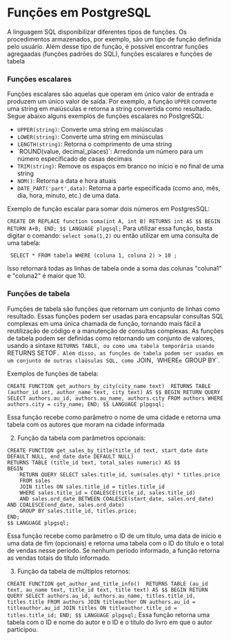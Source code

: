 # Funções em PostgreSQL

A linguagem SQL disponibilizar diferentes tipos de funções. Os procedimentos armazenados, por exemplo, são um tipo de função definida pelo usuário. Além desse tipo de função, é possível encontrar funções agregaadas (funções padrões do SQL), funções escalares e funções de tabela

### Funções escalares

Funções escalares são aquelas que operam em único valor de entrada e produzem um único valor de saída. Por exemplo, a função `UPPER` converte uma string em maiúsculas e retorna a string convertida como resultado. Segue abaixo alguns exemplos de funções escalares no PostgreSQL:

- `UPPER(string)`: Converte uma string em maiúsculas
- `LOWER(string)`: Converte uma string em minúsculas
- `LENGTH(string)`: Retorna o comprimento de uma string
- `ROUND(value, decimal_places)´: Arredonda um número para um número especificado de casas decimais
- `TRIM(string)`: Remove os espaços em branco no início e no final de uma string
- `NOM()`: Retorna a data e hora atuais
- `DATE_PART('part',data)`: Retorna a parte especificada (como ano, mês, dia, hora, minuto, etc.) de uma data.

Exemplo de função escalar para somar dois números em PostgresSQL:

`
CREATE OR REPLACE function soma(int A, int B)
RETURNS int AS $$
BEGIN
  RETURN A+B;
END;
$$ LANGUAGE plpgsql;
`
Para utilizar essa função, basta digitar o comando: `select soma(1,2)`
ou então utilizar em uma consulta de uma tabela:

` SELECT * FROM tabela WHERE (coluna 1, coluna 2) > 10 ;`

Isso retornará todas as linhas de tabela onde a soma das colunas "coluna1" e "coluna2" é maior que 10.

### Funções de tabela

Fumções de tabela são funções que retornam um conjunto de linhas como resultado. Essas funções podem ser usadas para encapsular consultas SQL complexas em uma única chamada de função, tornando mais fácil a reutilização de código e a manutenção de consultas complexas. As funções de tabela podem ser definidas como retornando um conjunto de valores, usando a sintaxe `RETURNS TABLE, ou como uma tabela temporária usando `RETURNS SETOF`. Além disso, as funções de tabela podem ser usadas em um conjunto de outras claúsulas SQL, como `JOIN`, `WHERE`e `GROUP BY`.

Exemplos de funções de tabela:

`
CREATE FUNCTION get_authors_by_city(city_name text) 
RETURNS TABLE (author_id int, author_name text, city text) AS $$
BEGIN
    RETURN QUERY SELECT authors.au_id, authors.au_name, authors.city
    FROM authors
    WHERE authors.city = city_name;
END;
$$ LANGUAGE plpgsql;
`

Essa função recebe como parâmetro o nome de uma cidade e retorna uma tabela com os autores que moram na cidade informada

2. Função da tabela com parâmetros opcionais:

```
CREATE FUNCTION get_sales_by_title(title_id text, start_date date DEFAULT NULL, end_date date DEFAULT NULL) 
RETURNS TABLE (title_id text, total_sales numeric) AS $$
BEGIN
    RETURN QUERY SELECT sales.title_id, sum(sales.qty) * titles.price
    FROM sales
    JOIN titles ON sales.title_id = titles.title_id
    WHERE sales.title_id = COALESCE(title_id, sales.title_id)
    AND sales.ord_date BETWEEN COALESCE(start_date, sales.ord_date) AND COALESCE(end_date, sales.ord_date)
    GROUP BY sales.title_id, titles.price;
END;
$$ LANGUAGE plpgsql;
```

Essa função recebe como parâmetro o ID de um título, uma data de início e uma data de fim (opcionais) e retorna uma tabela com o ID do título e o total de vendas nesse período. Se nenhum período informado, a função retorna as vendas totais do título informado.

3. Função da tabela de múltiplos retornos:

`
CREATE FUNCTION get_author_and_title_info() 
RETURNS TABLE (au_id text, au_name text, title_id text, title text) AS $$
BEGIN
    RETURN QUERY SELECT authors.au_id, authors.au_name, titles.title_id, titles.title
    FROM authors
    JOIN titleauthor ON authors.au_id = titleauthor.au_id
    JOIN titles ON titleauthor.title_id = titles.title_id;
END;
$$ LANGUAGE plpgsql;
`
Essa função retorna uma tabela com o ID e nome do autor e o ID e o título do livro em que o autor participou.

